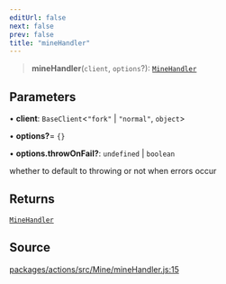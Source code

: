 ```yaml
---
editUrl: false
next: false
prev: false
title: "mineHandler"
---
```


> **mineHandler**(`client`, `options`?): [`MineHandler`](/reference/tevm/actions/type-aliases/minehandler/)

## Parameters

• **client**: `BaseClient`\<`"fork"` \| `"normal"`, `object`\>

• **options?**= `{}`

• **options.throwOnFail?**: `undefined` \| `boolean`

whether to default to throwing or not when errors occur

## Returns

[`MineHandler`](/reference/tevm/actions/type-aliases/minehandler/)

## Source

[packages/actions/src/Mine/mineHandler.js:15](https://github.com/evmts/tevm-monorepo/blob/main/packages/actions/src/Mine/mineHandler.js#L15)
